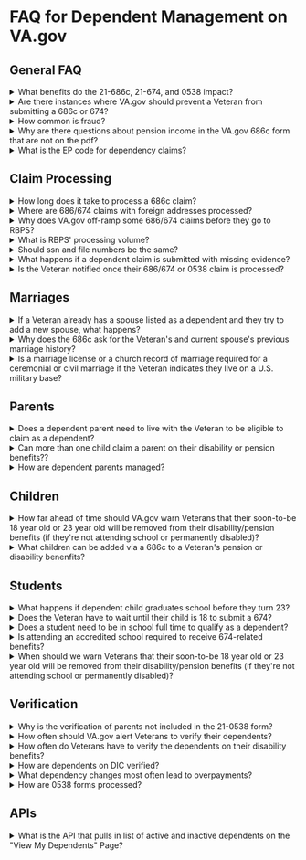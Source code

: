# FAQ for Dependent Management on VA.gov

## General FAQ
<details>
<summary>What benefits do the 21-686c, 21-674, and 0538 impact?</summary>

- 21-686c: Disability, pension, and DIC benefits
- 21-674: Disability, pension, and DIC benefits
- 21-0538: Disability benefits only (David Reis on 6/23/25)

What is the difference between DIC and Survivor's pension:
- DIC can be thought of as closely aligning with disability.
   - The veteran must have died while on active-duty or from a service-related issue.
   - It is tax free the same way as disability
   - Benefits received does not appear to be based on income/need
   - Remarried spouses may still receive DIC
- Survivor's pension aligns more with veteran's pension
   - It is an need-based program based on income/assets for unremarried spouses or unmarried children
   - The veteran does not have to have died of a service-related injury but they must have served during specified war times
   - Benefits may or may not be taxed based on recipients income
   - So they are separate and active programs. Still not clear why they share the same application form but the survivor's pension may require additional forms
   - Dependents affect the rates for both

Source: [Amy Grace Wells, July 2025](https://dsva.slack.com/archives/C07RB9N9M6J/p1752781387946729)
</details>

<details>
<summary>Are there instances where VA.gov should prevent a Veteran from submitting a 686c or 674?</summary>
 
  - The VA never wants to prohibit submission because there is no ITF for dependents. It is important that we accept anything and then develop the claim to determine eligibility.
  
  [Source: Kevin Schneider 5/15/25](https://dsva.slack.com/docs/T03FECE8V/F08UBCMQ5GQ?focus_section_id=temp:C:FNH79a07999e16d498498308b685)
</details>

<details>
<summary>How common is fraud?</summary>

  - The VA tries to avoid referencing "fraud" because it implies intent. Typically, over- and under-payments are caused by a simple oversight by the Veteran. Divorce is the largest cause of benefit over-payment. There are some cases of actual fraud, but it's extrememly rare.

[Source: David Reis 6/5/25](https://dsva.slack.com/docs/T03FECE8V/F08UBCMQ5GQ?focus_section_id=temp:C:FNHfed5ed6709ab4141a0fa089ae)
</details>

<details>
<summary>Why are there questions about pension income in the VA.gov 686c form that are not on the pdf?</summary>

  - The pension line of business requested that VA.gov add two pension-related income questions to the online form flow, so that RBPS can auto-process some 686c claims that impact pension. A complete outline of the questions and functionality can be found [here](https://github.com/department-of-veterans-affairs/va.gov-team/blob/master/products/dependents/pension_income_questions.md). Note that the net income limit changes every year and is typically finalized in October and needs to be updated on VA.gov by the end of November each year. Source: Jennifer Feuer
  - In cases where RBPS requires info not currently on the form, VA.gov should put the data in the JSON for RBPS and leave the data off the pdf bc not all forms have a remarks section we can use for this type of info. Source: David Reis (July 2025)
</details>

<details>
<summary>What is the EP code for dependency claims?</summary>

  - All dependency claims that come into the VBA are assigned an [end product](https://www.knowva.ebenefits.va.gov/system/templates/selfservice/va_ssnew/help/customer/locale/en-US/portal/554400000001018/content/554400000036570/Appendix-C-Index-of-Claim-Labels) (EP) of 130 (EP130).

  Source: Brandi Traylor (email) 8/11/23
</details>


## Claim Processing
<details>
<summary>How long does it take to process a 686c claim?</summary>

  - It's hard to give an estimate because every claim is different.
     - If a claim is manually processed through a field station, it might not be distributed right away if there is a queue of claims.
     - If a claim is missing evidence, it can take up to 30 days if the VA needs to send a development letter to the Veteran. A processor may also call the Veteran.
     - Worst case scenario: A claim needs to go through an administrative decision where a full write-up takes place.
     - If a claim is automatically processed through RBPS, it could be processed in as little as 30 minutes

[Source: Kevin Schneider 5/15/25](https://dsva.slack.com/docs/T03FECE8V/F08UBCMQ5GQ?focus_section_id=temp:C:FNH401b216fab3946bf86d22a9d5)
</details>

<details>
<summary>Where are 686/674 claims with foreign addresses processed?</summary>

  - Mail Automation Service (MAS) with the Office of Business Integration (OBI) confirmed that any form received with an address of APO/FPO received by Mail Automation will receive the foreign address flash that routes it to the Pittsburgh Regional Office if additional actions are required (process claim for compensation, dependency, pension, etc.).

  Source: Mindy Hope (via email) 8/4/23
</details>

<details>
<summary>Why does VA.gov off-ramp some 686/674 claims before they go to RBPS?</summary>

  - RBPS processing volume is limited, so the original implementation of the online 686/674 form on VA.gov off-ramped some specific claim types that RBPS cannot process automatically. This prevents the claim from going through RBPS only to be off-ramped. Instead, VA.gov adds a manual "flag" to the claim that is read by BGS/BEP, and BGS/BEP then sends the claim to the manual processing queue. For a complete list and more information see [here](https://github.com/department-of-veterans-affairs/va.gov-team/blob/master/products/dependents/RBPS-offramp-scenarios.md).

  Source: Elizabeth Reeher (Team chat with Kevin Schneider) 5/15/25
</details>

<details>
<summary>What is RBPS' processing volume?</summary>

  - RBPS production processes every 30 mins at the top/bottom of the hour. 4 servers, 50 claims per server = 200 claims every 30 mins. VA.gov sends 60-ish 686 or 674 claims to RBPS per hour, but it's unknown how many paper claims RBPS may process.

  Source: Linda Ciston, 2024
</details>

<details>
<summary>Should ssn and file numbers be the same?</summary>

  - In most cases, they will match, however, there are a few exceptions:
     - There are four or five variations of what a file number might be, and only one variation would match SSN. Depends on the age of the Veteran and when they served. This is less and less relevant, it was mostly before the Vietnam era that the numbers deviated.
     - MPI includes file number, SSN, EDIPI, PID...tries to associate all of these to the Veteran. For older Veterans, the numbers may be different. There’s an effort to clean up the MPI, millions of records aren’t associated with the correct file number or SSN and it's common to run into problems with mismatches.

  Source: [Discussion with SMEs and Julie Strothman on 9/5/23](https://github.com/department-of-veterans-affairs/va.gov-team/issues/64138#issuecomment-1707241515)
</details>

<details>
<summary>What happens if a dependent claim is submitted with missing evidence?</summary>

  - The claim would be established and go through manual processing.

  Source: [Kevin Schneider 5/15/25](https://dsva.slack.com/docs/T03FECE8V/F08UBCMQ5GQ?focus_section_id=temp:C:FNH79a07999e16d498498308b685)
</details>

<details>
<summary>Is the Veteran notified once their 686/674 or 0538 claim is processed?</summary>

  - The Veteran receives a letter when their 686/674 claim has been decided.
  - The Veteran does not receive any notification once their 0538 has been processed.

[Source: Kevin Schneider 5/15/25](https://dsva.slack.com/docs/T03FECE8V/F08UBCMQ5GQ?focus_section_id=temp:C:FNHc8a55731c6534fa78706b8024)
</details>


## Marriages
<details>
<summary>If a Veteran already has a spouse listed as a dependent and they try to add a new spouse, what happens?</summary>

- The Veteran is required to tell the VA if the status of their current spouse changes (e.g., death, divorce, etc.).
- When adding the new spouse, the Veteran will be asked about prior marriages and the date those marriages ended.
- If the Veteran got divorced in November, they'll see a change to their benefits starting December 1.
- When a Veteran reports a dependent change matters. If a Veteran waits more than a year to notify the VA of a new dependent, the VA will not backdate benefits to the date of marriage (or birth). Instead, the VA will backdate benefits to the date the 686c was submitted to add that dependent.

[Source: David Reis 6/5/25](https://dsva.slack.com/docs/T03FECE8V/F08UBCMQ5GQ?focus_section_id=temp:C:FNH96b7ecef31cb4669b0377b506)
</details>

<details>
  <summary>Why does the 686c ask for the Veteran's and current spouse's previous marriage history?</summary>

  - VETERAN/CLAIMANT'S PREVIOUS MARITAL INFORMATION – All previous marriage information is required by regulation ([38 CFR 3.205](https://www.ecfr.gov/current/title-38/chapter-I/part-3/subpart-A/subject-group-ECFRdc46cfd3b31f77a/section-3.205))
  - CURRENT SPOUSE'S PREVIOUS MARITAL INFORMATION - All previous marriage information is required by regulation ([38 CFR 3.205](https://www.ecfr.gov/current/title-38/chapter-I/part-3/subpart-A/subject-group-ECFRdc46cfd3b31f77a/section-3.205))

 Source: David Reis (email) 8/20/24
</details>

<details>
  <summary>Is a marriage license or a church record of marriage required for a ceremonial or civil marriage if the Veteran indicates they live on a U.S. military base?</summary>

  - No. The marriage would be considered as happening within U.S. jurisdiction. It should not be required, but it could be helpful to submit, so it should be optional.

 [Source: Kevin Schneider 5/15/25](https://dsva.slack.com/docs/T03FECE8V/F08UBCMQ5GQ?focus_section_id=temp:C:FNHde8d68f8e4f3443e8c57feb56)
</details>

## Parents
<details>
<summary>Does a dependent parent need to live with the Veteran to be eligible to claim as a dependent?</summary>
 
  - No --> The relationship to the Veteran and financial need are the only consideraions.
 
  [Source: Kevin Schneider 5/25/25](https://dsva.slack.com/archives/C0547Q0K0LF/p1748010216569389?thread_ts=1747326863.342889&cid=C0547Q0K0LF)
</details>

<details>
<summary>Can more than one child claim a parent on their disability or pension benefits??</summary>
 
  - Yes --> The relationship to the Veteran and financial need are the only consideraions.
 
  [Source: Kevin Schneider 5/25/25](https://dsva.slack.com/docs/T03FECE8V/F08UBCMQ5GQ?focus_section_id=temp:C:FNHe5c254e9532c42d1a52cdf84d)
</details>

<details>
<summary>How are dependent parents managed?</summary>
 
  - 18,869 Veterans have dependent parents on their awards, which is 0.30% of the roughly 6.4 million Veteran awards. [Source: David Reis 7/8/25](https://dsva.slack.com/archives/C0547Q0K0LF/p1751922850588639)
  - Adding a parent: The [21-509 form](https://www.va.gov/find-forms/about-form-21p-509/) is used to add a dependent parent to a Veteran's disability or pension benefit. [Source: David Reis 7/8/25](https://dsva.slack.com/archives/C0547Q0K0LF/p1751922850588639)
  - Removing a parentt: The 21-686c allows Veterans to remove a parent due to death, but there is not a form-based way to remove a parent for another reason. Veterans need to call the VA. [Source: David Reis 7/8/25](https://dsva.slack.com/archives/C0547Q0K0LF/p1751922850588639)
  - Verification: There is not a form-based way to verify a dependent parent on a Veteran's pension or disability benefit. Removal is usually due to death. The probability of another type of removal was so low, it was not included in the 21-0538. [Source: Kevin Schneider 5/25/25](https://dsva.slack.com/docs/T03FECE8V/F08UBCMQ5GQ?focus_section_id=temp:C:FNHc46b51e2bca243209f09b5fc8)
</details>

## Children
<details>
<summary>How far ahead of time should VA.gov warn Veterans that their soon-to-be 18 year old or 23 year old will be removed from their disability/pension benefits (if they're not attending school or permanently disabled)?</summary>

  - The VA's practice is to accept school aged child 90 days prior to 18th birthday
  - The VA currently mails letters 60 days prior the child’s 18th birthday
  - A child is removed from the Veteran's benefits the day the child turns 18 or 23
 
  [Source: Kevin Schneider 5/15/25](https://dsva.slack.com/docs/T03FECE8V/F08UBCMQ5GQ?focus_section_id=temp:C:FNHd9f38027b424457b993e86682)
</details>

<details>
<summary>What children can be added via a 686c to a Veteran's pension or disability benenfits?</summary>
  
  - Bilogical children, step-children, and adopted children
     - The step-child's relationship to the Veteran is tied to the current spouse. If there is no current spouse then there is no step-child relationship that exists any longer. 
  - Foster children cannot be added (not recognized under [38 CFR 3.57](https://www.ecfr.gov/current/title-38/chapter-I/part-3/subpart-A/subject-group-ECFR2f2f66751230c72/section-3.57))

  [Source: Kevin Schneider (Slack message) 4/28/25](https://dsva.slack.com/archives/C0547Q0K0LF/p1745847761380209)
</details>

## Students
<details>
<summary>What happens if  dependent child graduates school before they turn 23?</summary>
  
  - The Veteran needs to inform the VA that the child graduated before age 23 and they will be removed from the Veterans benefits.

  [Source: Kevin Schneider 5/15/25](https://dsva.slack.com/docs/T03FECE8V/F08UBCMQ5GQ?focus_section_id=temp:C:FNH5e53b7be997648c5b62f716c3)
</details>

<details>
<summary>Does the Veteran have to wait until their child is 18 to submit a 674?</summary>
  
  - No. The VA's practice is to accept school aged child 90 days prior to 18th birthday.

  [Source: Kevin Schneider 5/15/25](https://dsva.slack.com/docs/T03FECE8V/F08UBCMQ5GQ?focus_section_id=temp:C:FNHd9f38027b424457b993e86682)
</details>

<details>
<summary>Does a student need to be in school full time to qualify as a dependent?</summary>
  
  - No. There is no longer a time requirement to qualify as a school child. Any schooling hours qualify.

  Source: David Reis (Teams message) 6/30/25
</details>

<details>
<summary>Is attending an accredited school required to receive 674-related benefits?</summary>
  
  - The student needs to be in an accredited school, but the name of the school is no longer required on the 674 pdf (as of the Oct 2021 pdf). The VA takes the Veteran's word that the school is accredited.
  - Home schooling is allowed up to 12th grade but not allowed past the 12th grade.

  Source: David Reis (Teams message) 6/30/25
</details>

<details>
<summary>When should we warn Veterans that their soon-to-be 18 year old or 23 year old will be removed from their disability/pension benefits (if they're not attending school or permanently disabled)?</summary>
 
 - The VBA accepts school aged child 90 days prior to 18th birthday.
 - The VBA currently mails letters 60 days prior the child’s 18th birthday.
 - Is a child removed the day they turn 18 or 23?
    - Yes, the child’s date of birth

  [Source: Kevin Schneider 5/15/25](https://dsva.slack.com/docs/T03FECE8V/F08UBCMQ5GQ?focus_section_id=temp:C:FNHd9f38027b424457b993e86682)
</details>


## Verification
<details>
<summary>Why is the verification of parents not included in the 21-0538 form?</summary>
  
  - The probablilty is so low, the VBA decided not to include them.

  [Source: Kevin Schneider 5/15/25](https://dsva.slack.com/docs/T03FECE8V/F08UBCMQ5GQ?focus_section_id=temp:C:FNHc46b51e2bca243209f09b5fc8)
</details>

<details>
<summary>How often should VA.gov alert Veterans to verify their dependents?</summary>
  
  - Kevin indicated that opinions may differ, but he suggested once per year. For Veterans that do not log into VA.gov often, he suggested emailing them a notification after 2 years of inactivity.

  [Source: Kevin Schneider 5/15/25](https://dsva.slack.com/docs/T03FECE8V/F08UBCMQ5GQ?focus_section_id=temp:C:FNH2e3686d5b0684854ba5feaea3)
</details>

<details>
<summary>How often do Veterans have to verify the dependents on their disability benefits?</summary>
  
  - The VA requires Veterans to officially verify all the dependents on their disabilty benefits every 8 years, however, the VA would prefer that Veterans review their dependents at least once a year to ensure the dependents listed on their benefits are still accurate. The VA currently mails out [a letter](https://github.com/department-of-veterans-affairs/va.gov-team/blob/master/products/dependents/dependency_verification/Batch%20Dependency%20Verification%20Letter_Redacted.pdf) to Veterans every 8 years that lists all the dependents currently on their disability benefits. The letter asks the Veteran to confirm the dependents listed are correct and a copy of the 21-0538 form is included with the letter.

  Source: Kevin Schneider 2024
</details>

<details>
<summary>How are dependents on DIC verified?</summary>
  
  - Surviving spouses verify their marriage status through the 21p-0537 form.

  [Source: Kevin Schneider 5/15/25](https://dsva.slack.com/docs/T03FECE8V/F08UBCMQ5GQ?focus_section_id=temp:C:FNHe0c03e899c7241669051be289)
</details>

<details>
<summary>What dependency changes most often lead to overpayments?</summary>
  
  - Divorce/death of spouse and removal of step children. Essentially any change to dependent status. More complicated cases involve other claim adjustments during the time period: retired pay, drill pay, increase or reduction in rate, multiple school children (adds multiple adjustments), pension adjustment related to income, removal of child receiving Dependents Education Assistance (DEA).
  - According to OIT’s Benefits Integration Services (BIS) Team, who run the Rules-Based Processing System (RBPS), the three most common dependency changes leading to overpayments are:
     - Veteran not removing spouse after divorce/death. This happens a lot, when they come in to add the new spouse, they realize they never removed old spouse
     - Removal of child or child stopped attending school
     - Veteran not removing spouse after divorce/death. This happens a lot, when they come in to add the new spouse, they realize they never removed old spouse
     - Also for removal of child or child stopped attending school. (VA.gov currently sets to manual because awaiting VA.gov changes for form changes that RBPS is ready for)

  Source: Brandi Traylor (email) 10/10/23
</details>

<details>
<summary>How are 0538 forms processed?</summary>
  
  - Mail Automation will open the 21-0538, “Status of Dependents Questionnaire” and confirm completeness of the form by verifying that the Veteran’s name, social security number, and file number are present. If any of those fields are missing, the form is considered incomplete, and an Incomplete Letter will be generated. If the Veteran’s signature is missing, the form will continue processing.If the Veteran indicates a change in the status of their dependents, Automation will check for a pending EP 330. If an EP 330 exists, Automation will cancel it (PCAN). Automation will proceed to check for a pending EP 130. If an EP 130 does not exist, Automation would establish the EP 130.If the Veteran indicates no change in the status of their dependents, Automation will check for a pending EP 330. If an EP 330 exists, Automation will clear it (PCLR). If an EP 330 does not exist, Automation will establish and clear it.If the Veteran listed any dependents on the form, Automation will search the Veteran’s VBMS profile to confirm that the dependents on the award matches the dependents listed on the form. If the dependents match, Automation will add and then clear an EP 692.If the dependents on the form do not match, then Automation will add the appropriate contentions, establish the appropriate EPs, and add any special issues required.

  Source: Kevin Schneider 2025 and again by David Reis in July 21, 2025
</details>

## APIs
<details>
<summary>What is the API that pulls in list of active and inactive dependents on the "View My Dependents" Page?</summary>

  - [API Documentation](https://department-of-veterans-affairs.github.io/va-digital-services-platform-docs/api-reference/#/dependents_applications/getDependents)
  - [Mock data](https://github.com/department-of-veterans-affairs/vets-website/blob/main/src/applications/dependents/dependents-verification/tests/e2e/fixtures/mocks/mock-dependents.jsonc)
</details>
